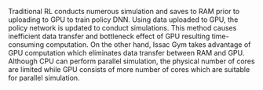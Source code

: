 Traditional RL conducts numerous simulation and saves to RAM prior to uploading to GPU to train policy DNN. Using data uploaded to GPU, the policy network is updated to conduct simulations. This method causes inefficient data transfer and bottleneck effect of GPU resulting time-consuming computation. On the other hand, Issac Gym takes advantage of GPU computation which eliminates data transfer between RAM and GPU. Although CPU can perform parallel simulation, the physical number of cores are limited while GPU consists of more number of cores which are suitable for parallel simulation. 